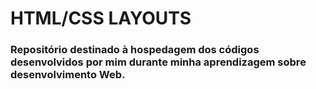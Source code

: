 # HTML/CSS LAYOUTS

### Repositório destinado à hospedagem dos códigos desenvolvidos por mim durante minha aprendizagem sobre desenvolvimento Web.
